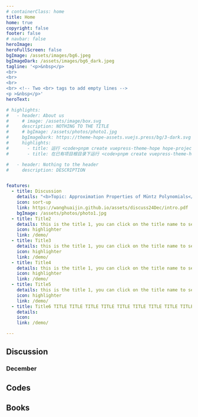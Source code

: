 ```yaml
---
# containerClass: home
title: Home
home: true
copyright: false
footer: false
# navbar: false
heroImage: 
heroFullScreen: false
bgImage: /assets/images/bg6.jpeg
bgImageDark: /assets/images/bg6_dark.jpeg
tagline: '<p>&nbsp</p>
<br>
<br>
<br>
<br> <!-- Two <br> tags to add empty lines -->
<p >&nbsp</p>'
heroText: 

# highlights:
#   - header: About us
#     # image: /assets/image/box.svg
#     description: NOTHING TO THE TITLE
#     # bgImage: /assets/photos/photo1.jpg
#     bgImageDark: https://theme-hope-assets.vuejs.press/bg/3-dark.svg
#     highlights:
#       - title: 运行 <code>pnpm create vuepress-theme-hope hope-project</code> 以创建一个新的主题项目。
#       - title: 在已有项目根目录下运行 <code>pnpm create vuepress-theme-hope add .</code> 以在项目中添加主题。

#   - header: Nothing to the header
#     description: DESCRIPTION


features: 
  - title: Discussion
    details: "<b>Topic: Approximation Properties of Müntz Polynomials</b>. December 7, 2024."
    icon: sort-up
    link: https://wanghuaijin.github.io/assets/discuss24Dec/intro.pdf
    bgImage: /assets/photos/photo1.jpg
  - title: Title2
    details: this is the title 1, you can click on the title name to see details
    icon: highlighter
    link: /demo/
  - title: Title3
    details: this is the title 1, you can click on the title name to see details
    icon: highlighter
    link: /demo/
  - title: Title4
    details: this is the title 1, you can click on the title name to see details
    icon: highlighter
    link: /demo/
  - title: Title5
    details: this is the title 1, you can click on the title name to see details
    icon: highlighter
    link: /demo/
  - title: Title6 TITLE TITLE TITLE TITLE TITLE TITLE TITLE TITLE TITLE TITLE Title6 TITLE TITLE TITLE TITLE TITLE TITLE TITLE TITLE TITLE TITLE
    details: 
    icon: 
    link: /demo/

---
```


<script>
// import { useDarkmode } from "vuepress-theme-hope/client";
  export default {
    mounted() {
    document.documentElement.setAttribute('data-theme', 'light');
  },
}
</script>


## Discussion
### December
## Codes

## Books